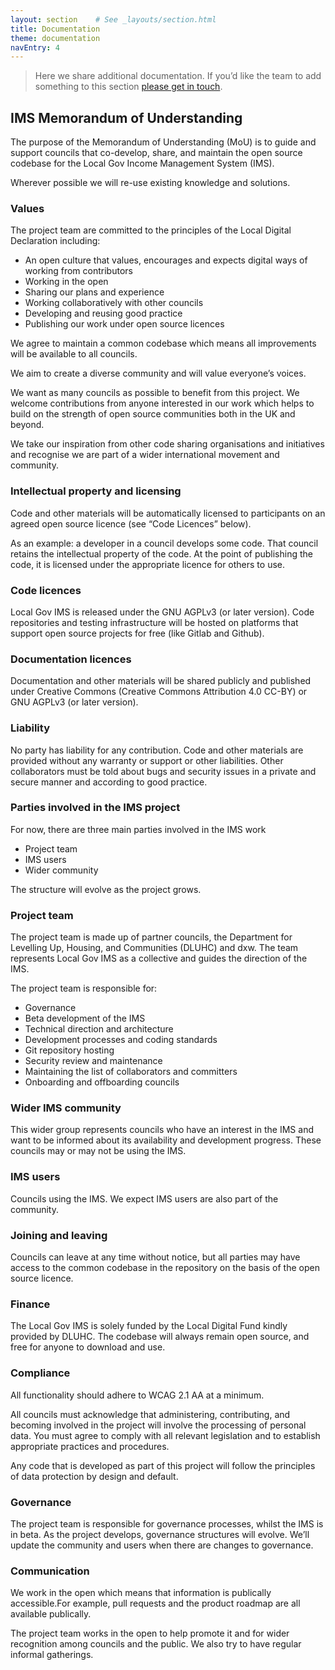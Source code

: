 ```yaml
---
layout: section    # See _layouts/section.html
title: Documentation
theme: documentation
navEntry: 4
---
```


> Here we share additional documentation. If you’d like the team to add something to this section [please get in touch](/contacts).

## IMS Memorandum of Understanding

The purpose of the Memorandum of Understanding (MoU) is to guide and support councils that co-develop, share, and maintain the open source codebase for the Local Gov Income Management System (IMS).

Wherever possible we will re-use existing knowledge and solutions.

### Values

The project team are committed to the principles of the Local Digital Declaration including:

* An open culture that values, encourages and expects digital ways of working from contributors
* Working in the open
* Sharing our plans and experience
* Working collaboratively with other councils
* Developing and reusing good practice
* Publishing our work under open source licences

We agree to maintain a common codebase which means all improvements will be available to all councils.

We aim to create a diverse community and will value everyone’s voices.

We want as many councils as possible to benefit from this project. We welcome contributions from anyone interested in our work which helps to build on the strength of open source communities both in the UK and beyond.

We take our inspiration from other code sharing organisations and initiatives and recognise we are part of a wider international movement and community.
 

### Intellectual property and licensing

Code and other materials will be automatically licensed to participants on an agreed open source licence (see “Code Licences” below).

As an example: a developer in a council develops some code. That council retains the intellectual property of the code. At the point of publishing the code, it is licensed under the appropriate licence for others to use.

### Code licences

Local Gov IMS is released under the GNU AGPLv3 (or later version). Code repositories and testing infrastructure will be hosted on platforms that support open source projects for free (like Gitlab and Github).

### Documentation licences

Documentation and other materials will be shared publicly and published under Creative Commons (Creative Commons Attribution 4.0 CC-BY) or GNU AGPLv3 (or later version).

### Liability

No party has liability for any contribution. Code and other materials are provided without any warranty or support or other liabilities. Other collaborators must be told about bugs and security issues in a private and secure manner and according to good practice.

### Parties involved in the IMS project

For now, there are three main parties involved in the IMS work 

* Project team
* IMS users
* Wider community  

The structure will evolve as the project grows.

### Project team

The project team is made up of partner councils, the Department for Levelling Up, Housing, and Communities (DLUHC) and dxw. The team represents Local Gov IMS as a collective and guides the direction of the IMS.

The project team is responsible for:

* Governance
* Beta development of the IMS
* Technical direction and architecture
* Development processes and coding standards
* Git repository hosting
* Security review and maintenance
* Maintaining the list of collaborators and committers
* Onboarding and offboarding councils

### Wider IMS community

This wider group represents councils who have an interest in the IMS and want to be informed about its availability and development progress. These councils may or may not be using the IMS.

### IMS users

Councils using the IMS. We expect IMS users are also part of the community.

### Joining and leaving

Councils can leave at any time without notice, but all parties may have access to the common codebase in the repository on the basis of the open source licence.

### Finance

The Local Gov IMS is solely funded by the Local Digital Fund kindly provided by DLUHC. The codebase will always remain open source, and free for anyone to download and use.

### Compliance

All functionality should adhere to WCAG 2.1 AA at a minimum.

All councils must acknowledge that administering, contributing, and becoming involved in the project will involve the processing of personal data. You must agree to comply with all relevant legislation and to establish appropriate practices and procedures.

Any code that is developed as part of this project will follow the principles of data protection by design and default.

### Governance

The project team is responsible for governance processes, whilst the IMS is in beta. As the project develops, governance structures will evolve. We’ll update the community and users when there are changes to governance.

### Communication

We work in the open which means that information is publically accessible.For example, pull requests and the product roadmap are all available publically.

The project team works in the open to help promote it and for wider recognition among councils and the public. We also try to have regular informal gatherings.